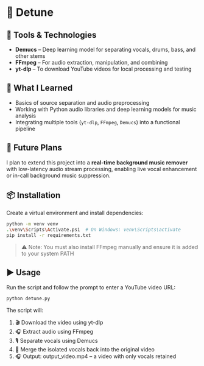 # 🎵 Detune

## 🔧 Tools & Technologies

- **Demucs** – Deep learning model for separating vocals, drums, bass, and other stems  
- **FFmpeg** – For audio extraction, manipulation, and combining  
- **yt-dlp** – To download YouTube videos for local processing and testing

## 🧠 What I Learned

- Basics of source separation and audio preprocessing  
- Working with Python audio libraries and deep learning models for music analysis  
- Integrating multiple tools (`yt-dlp`, `FFmpeg`, `Demucs`) into a functional pipeline

## 🚀 Future Plans

I plan to extend this project into a **real-time background music remover** with low-latency audio stream processing, enabling live vocal enhancement or in-call background music suppression.

## 📦 Installation

Create a virtual environment and install dependencies:

```bash
python -m venv venv
.\venv\Scripts\Activate.ps1  # On Windows: venv\Scripts\activate
pip install -r requirements.txt
```

>⚠️ Note: You must also install FFmpeg manually and ensure it is added to your system PATH

## ▶️ Usage

Run the script and follow the prompt to enter a YouTube video URL:

```bash
python detune.py
```

The script will:
1. 🎬 Download the video using yt-dlp  
2. 🎧 Extract audio using FFmpeg  
3. 🎙️ Separate vocals using Demucs  
4. 🔄 Merge the isolated vocals back into the original video  
5. 🎧 Output: output_video.mp4 – a video with only vocals retained
